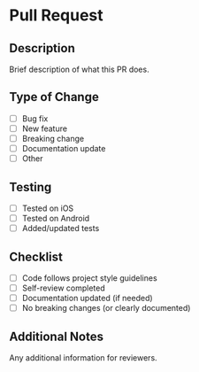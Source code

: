 # Pull Request

## Description

Brief description of what this PR does.

## Type of Change

- [ ] Bug fix
- [ ] New feature
- [ ] Breaking change
- [ ] Documentation update
- [ ] Other

## Testing

- [ ] Tested on iOS
- [ ] Tested on Android
- [ ] Added/updated tests

## Checklist

- [ ] Code follows project style guidelines
- [ ] Self-review completed
- [ ] Documentation updated (if needed)
- [ ] No breaking changes (or clearly documented)

## Additional Notes

Any additional information for reviewers.
